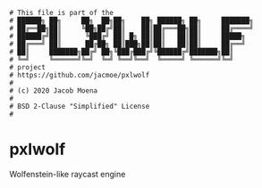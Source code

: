 
    # This file is part of the
    # ██████╗ ██╗     ██╗  ██╗██╗    ██╗ ██████╗ ██╗     ███████╗
    # ██╔══██╗██║     ╚██╗██╔╝██║    ██║██╔═══██╗██║     ██╔════╝
    # ██████╔╝██║      ╚███╔╝ ██║ █╗ ██║██║   ██║██║     █████╗  
    # ██╔═══╝ ██║      ██╔██╗ ██║███╗██║██║   ██║██║     ██╔══╝  
    # ██║     ███████╗██╔╝ ██╗╚███╔███╔╝╚██████╔╝███████╗██║     
    # ╚═╝     ╚══════╝╚═╝  ╚═╝ ╚══╝╚══╝  ╚═════╝ ╚══════╝╚═╝     
    # project
    # https://github.com/jacmoe/pxlwolf
    #
    # (c) 2020 Jacob Moena
    #
    # BSD 2-Clause "Simplified" License
    #

# pxlwolf
Wolfenstein-like raycast engine
